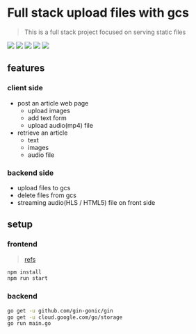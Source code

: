 # Full stack upload files with gcs

> This is a full stack project focused on serving static files

![](static/1.png)
![](static/2.png)
![](static/3.png)
![](static/4.png)
![](static/5.png)

## features

### client side

- post an article web page
  - upload images
  - add text form
  - upload audio(mp4) file
- retrieve an article
  - text
  - images
  - audio file

### backend side

- upload files to gcs
- delete files from gcs
- streaming audio(HLS / HTML5) file on front side

## setup

### frontend

> [refs](https://github.com/satansdeer/ultimate-react-hook-form-form.git)

```bash
npm install
npm run start
```

### backend

```bash
go get -u github.com/gin-gonic/gin
go get -u cloud.google.com/go/storage
go run main.go
```
